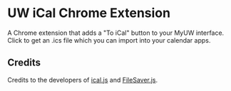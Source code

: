 # UW iCal Chrome Extension

A Chrome extension that adds a "To iCal" button to your MyUW interface. Click to get an .ics file which you can import into your calendar apps. 

## Credits

Credits to the developers of [ical.js](https://github.com/mozilla-comm/ical.js) and [FileSaver.js](https://github.com/eligrey/FileSaver.js).
